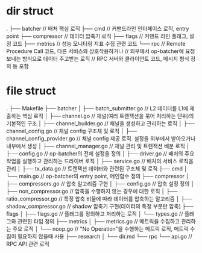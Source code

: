 # dir struct
.
├── batcher         // 배처 핵심 로직
├── cmd             // 커맨드라인 인터페이스 로직, entry point
├── compressor      // 데이터 압축기 로직
├── flags           // 커맨드 라인 플래그, 설정 코드
├── metrics         // 성능 모니터링 지표 수집 관련 코드
└── rpc             // Remote Procedure Call 코드, 다른 서비스와 상호작용하거나
                    // 외부에서 op-batcher에 요청 보내는 방식으로 데이터 주고받는 로직
                    // RPC 서버와 클라이언트 코드, 메시지 형식 정의 등 포함

# file struct
.
├── Makefile
├── batcher
│   ├── batch_submitter.go          // L2 데이터를 L1에 제출하는 핵심 로직
│   ├── channel.go                  // 채널(여러 트랜잭션을 묶어 처리하는 단위)의 기본적인 구조
│   ├── channel_builder.go          // 채널을 생성하고 관리하는 로직
│   ├── channel_config.go           // 채널 config 구조체 및 로직
│   ├── channel_config_provider.go  // 채널 config 제공 로직. 설정을 외부에서 받아오거나 내부에서 생성
│   ├── channel_manager.go          // 채널 관리 및 트랜잭션 배분 로직
│   ├── config.go                   // op-batcher의 전체 설정을 정의
│   ├── driver.go                   // 배처의 주요 작업을 실행하고 관리하는 드라이버 로직
│   ├── service.go                  // 배처의 서비스 로직을 관리
│   ├── tx_data.go                  // 트랜잭션 데이터와 관련된 구조체 및 로직
├── cmd
│   └── main.go                     // op-batcher의 entry point, 메인함수 정의
├── compressor
│   ├── compressors.go              // 압축 알고리즘 구현
│   ├── config.go                   // 압축 설정 정의
│   ├── non_compressor.go           // 압축을 수행하지 않는 경우에 대한 로직
│   ├── ratio_compressor.go         // 특정 압축 비율에 따라 데이터를 압축하는 알고리즘
│   ├── shadow_compressor.go        // shadow 압축기 구현(데이터의 특정 부분만 압축)
├── flags
│   ├── flags.go                    // 플래그를 정의하고 처리하는 로직
│   └── types.go                    // 플래그와 관련된 타입 정의
├── metrics
│   ├── metrics.go                  // 메트릭을 수집하고 관리하는 주요 로직
│   └── noop.go                     // "No Operation"을 수행하는 메트릭 로직, 메트릭 수집이 필요하지 않을때 사용
├── research
│   └── dir.md
└── rpc
    └── api.go                      // RPC API 관련 로직